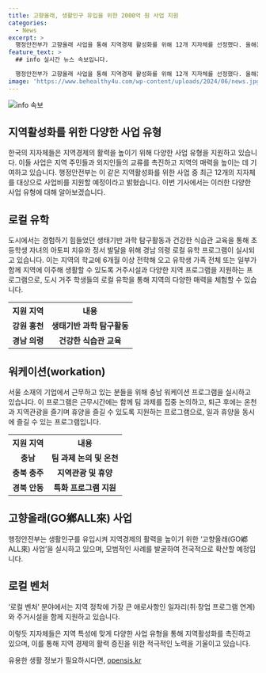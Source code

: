 ```yaml
---
title: 고향올래, 생활인구 유입을 위한 2000억 원 사업 지원
categories:
  - News
excerpt: >
  행정안전부가 고향올래 사업을 통해 지역경제 활성화를 위해 12개 지자체를 선정했다. 올해는 지원금이 상향 조정되어 2000억 원을 투자하며, 올해 신규 사업은 로컬 벤처, 로컬 유학, 워케이션, 은퇴자 마을 등 5개 분야로 나뉜다. 선정된 지자체들은 지역 특성을 살린 프로그램을 운영하고, 지역 활성화를 위해 노력할 예정이다. 향후 더 많은 지역에 확대되어 지역 경제에 활력을 불어넣을 계획이며, 자세한 문의는 행정안전부 지역경제과로 가능하다. (150자)
feature_text: >
  ## info 실시간 뉴스 속보입니다.

  행정안전부가 고향올래 사업을 통해 지역경제 활성화를 위해 12개 지자체를 선정했다. 올해는 지원금이 상향 조정되어 2000억 원을 투자하며, 올해 신규 사업은 로컬 벤처, 로컬 유학, 워케이션, 은퇴자 마을 등 5개 분야로 나뉜다. 선정된 지자체들은 지역 특성을 살린 프로그램을 운영하고, 지역 활성화를 위해 노력할 예정이다. 향후 더 많은 지역에 확대되어 지역 경제에 활력을 불어넣을 계획이며, 자세한 문의는 행정안전부 지역경제과로 가능하다. (150자)
image: 'https://www.behealthy4u.com/wp-content/uploads/2024/06/news.jpg'
---
```


<p><img src="https://www.behealthy4u.com/wp-content/uploads/2024/06/news.jpg" alt="info 속보" /></p>

<h2>지역활성화를 위한 다양한 사업 유형</h2>

<p data-ke-size="size16">한국의 지자체들은 지역경제의 활력을 높이기 위해 다양한 사업 유형을 지원하고 있습니다. 이들 사업은 지역 주민들과 외지인들의 교류를 촉진하고 지역의 매력을 높이는 데 기여하고 있습니다. 행정안전부는 이 같은 지역활성화를 위한 사업 중 최근 12개의 지자체를 대상으로 사업비를 지원할 예정이라고 밝혔습니다. 이번 기사에서는 이러한 다양한 사업 유형에 대해 알아보겠습니다.</p>

<h2>로컬 유학</h2>

<p data-ke-size="size16">도시에서는 경험하기 힘들었던 생태기반 과학 탐구활동과 건강한 식습관 교육을 통해 초등학생 자녀의 아토피 치유와 정서 발달을 위해 경남 의령 로컬 유학 프로그램이 실시되고 있습니다. 이는 지역의 학교에 6개월 이상 전학해 오고 유학생 가족 전체 또는 일부가 함께 지역에 이주해 생활할 수 있도록 거주시설과 다양한 지역 프로그램을 지원하는 프로그램으로, 도시 거주 학생들의 로컬 유학을 통해 지역의 다양한 매력을 체험할 수 있습니다.</p>

<table>
  <tr>
    <th>지원 지역</th>
    <th>내용</th>
  </tr>
  <tr>
    <td style="text-align: center; height: 17px;"><b>강원 홍천</b></td>
    <td style="text-align: center; height: 17px;"><b>생태기반 과학 탐구활동</b></td>
  </tr>
  <tr>
    <td style="text-align: center; height: 17px;"><b>경남 의령</b></td>
    <td style="text-align: center; height: 17px;"><b>건강한 식습관 교육</b></td>
  </tr>
</table>

<h2>워케이션(workation)</h2>

<p data-ke-size="size16">서울 소재의 기업에서 근무하고 있는 분들을 위해 충남 워케이션 프로그램을 실시하고 있습니다. 이 프로그램은 근무시간에는 함께 팀 과제를 집중 논의하고, 퇴근 후에는 온천과 지역관광을 즐기며 휴양을 즐길 수 있도록 지원하는 프로그램으로, 일과 휴양을 동시에 즐길 수 있는 프로그램입니다.</p>

<table>
  <tr>
    <th>지원 지역</th>
    <th>내용</th>
  </tr>
  <tr>
    <td style="text-align: center; height: 17px;"><b>충남</b></td>
    <td style="text-align: center; height: 17px;"><b>팀 과제 논의 및 온천</b></td>
  </tr>
  <tr>
    <td style="text-align: center; height: 17px;"><b>충북 충주</b></td>
    <td style="text-align: center; height: 17px;"><b>지역관광 및 휴양</b></td>
  </tr>
  <tr>
    <td style="text-align: center; height: 17px;"><b>경북 안동</b></td>
    <td style="text-align: center; height: 17px;"><b>특화 프로그램 지원</b></td>
  </tr>
</table>

<h2>고향올래(GO鄕ALL來) 사업</h2>

<p data-ke-size="size16">행정안전부는 생활인구를 유입시켜 지역경제의 활력을 높이기 위한 ‘고향올래(GO鄕ALL來) 사업’을 실시하고 있으며, 모범적인 사례를 발굴하여 전국적으로 확산할 예정입니다.</p>

<h2>로컬 벤처</h2>

<p data-ke-size="size16">‘로컬 벤처’ 분야에서는 지역 정착에 가장 큰 애로사항인 일자리(취·창업 프로그램 연계)와 주거시설을 함께 지원하고 있습니다.</p>

<p data-ke-size="size16">이렇듯 지자체들은 지역 특성에 맞게 다양한 사업 유형을 통해 지역활성화를 촉진하고 있으며, 이를 통해 지역 경제의 활력 증진을 위한 적극적인 노력을 기울이고 있습니다.</p>
유용한 생활 정보가 필요하시다면, <a href="https://opensis.kr" rel="dofollow">opensis.kr</a>


